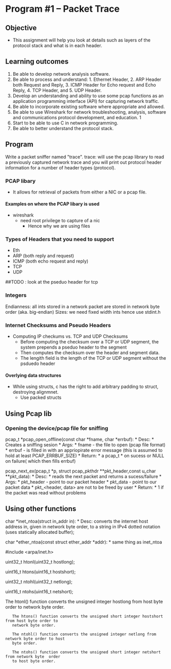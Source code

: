 # Program #1 – Packet Trace

## Objective
* This assignment will help you look at details such as layers of the protocol stack and what is in each header.

## Learning outcomes
1. Be able to develop network analysis software.
2. Be able to process and understand: 1. Ethernet Header, 2. ARP Header both Request and Reply, 3.
ICMP Header for Echo request and Echo Reply, 4. TCP Header, and 5. UDP Header.
3. Develop an understanding and ability to use some pcap functions as an application programming
interface (API) for capturing network traffic.
4. Be able to incorporate existing software where appropriate and allowed.
5. Be able to use Wireshark for network troubleshooting, analysis, software and communications
protocol development, and education. 1
6. Start to be able to use C in network programming.
7. Be able to better understand the protocol stack.


## Program 
Write a packet sniffer named "trace".
    trace: will use the pcap library to read a previously captured network trace and you will print out protocol header information for a number of header types (protocol).
### PCAP libary
* It allows for retrieval of packets from either a NIC or a pcap file. 
#### Examples on where the PCAP libary is used
* wireshark
    * need root privilege to capture of a nic 
        * Hence why we are using files

### Types of Headers that you need to support
* Eth 
* ARP (both reply and request)
* ICMP (both echo request and reply)
* TCP 
* UDP

##TODO : look at the pseduo header for tcp
### Integers
Endianness: all ints stored in a network packet are stored in network byte order (aka. big-endian)
Sizes: we need fixed width ints hence use stdint.h

### Internet Checksums and Pseudo Headers
* Computing IP checkums vs. TCP and UDP Checksums
    * Before computing the checksum over a TCP or UDP segment, the system prepends a pseduo header to the segment
    * Then computes the checksum over the header and segment data.
    * The lengith field is the length of the TCP or UDP segment without the psduedo header
#### Overlying data structures
* While using structs, c has the right to add arbitrary padding to struct, destroying alignmnet. 
    * Use packed structs


## Using Pcap lib

### Opening the device/pcap file for sniffing 

pcap_t *pcap_open_offline(const char *fname, char *errbuf): 
    * Desc: 
        * Creates a sniffing sesion
    * Args:
        * fname - the file to open  (pcap file format)
        * errbuf - is filled in with an appriopirate error message (this is assumed to hold at least PCAP_ERRBUF_SIZE)
    * Return:
        * a pcap_t * on sucess or NULL on failure( which then fills errbuf)



pcap_next_ex(pcap_t *p, struct pcap_pkthdr **pkt_header,const u_char **pkt_data): 
    * Desc:
        * reads the next packet and returns a sucess/failure
    * Args:
        * pkt_header - point to our packet header
        * pkt_data - point to our packet data
            * pkt_<header, data> are not to be freed by user
    * Return:
        * 1 if the packet was read without problems


## Using other functions
char *inet_ntoa(struct in_addr in):
    * Desc: converts the internet host address in, given in network byte order, to a string in IPv4 dotted notation
    (uses statically allocated buffer);

char *ether_ntoa(const struct ether_addr *addr):
    * same thing as inet_ntoa

#include <arpa/inet.h>

uint32_t htonl(uint32_t hostlong);

uint16_t htons(uint16_t hostshort);

uint32_t ntohl(uint32_t netlong);

uint16_t ntohs(uint16_t netshort);

  The  htonl()  function  converts  the  unsigned  integer  hostlong from host byte order to
       network byte order.

       The htons() function converts the unsigned short integer hostshort from host byte order to
       network byte order.

       The ntohl() function converts the unsigned integer netlong from network byte order to host
       byte order.

       The ntohs() function converts the unsigned short integer netshort from network byte  order
       to host byte order.
